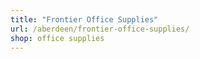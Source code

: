 ```yaml
---
title: "Frontier Office Supplies"
url: /aberdeen/frontier-office-supplies/
shop: office supplies
---
```

